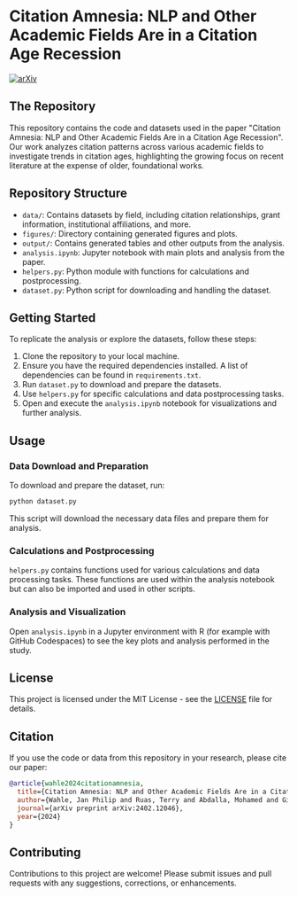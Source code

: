 # Citation Amnesia: NLP and Other Academic Fields Are in a Citation Age Recession

[![arXiv](https://img.shields.io/badge/arXiv-2402.12046-b31b1b.svg)](https://arxiv.org/abs/2402.12046)

## The Repository

This repository contains the code and datasets used in the paper "Citation Amnesia: NLP and Other Academic Fields Are in a Citation Age Recession". Our work analyzes citation patterns across various academic fields to investigate trends in citation ages, highlighting the growing focus on recent literature at the expense of older, foundational works.


## Repository Structure

- `data/`: Contains datasets by field, including citation relationships, grant information, institutional affiliations, and more.
- `figures/`: Directory containing generated figures and plots.
- `output/`: Contains generated tables and other outputs from the analysis.
- `analysis.ipynb`: Jupyter notebook with main plots and analysis from the paper.
- `helpers.py`: Python module with functions for calculations and postprocessing.
- `dataset.py`: Python script for downloading and handling the dataset.

## Getting Started

To replicate the analysis or explore the datasets, follow these steps:

1. Clone the repository to your local machine.
2. Ensure you have the required dependencies installed. A list of dependencies can be found in `requirements.txt`.
3. Run `dataset.py` to download and prepare the datasets.
4. Use `helpers.py` for specific calculations and data postprocessing tasks.
5. Open and execute the `analysis.ipynb` notebook for visualizations and further analysis.

## Usage

### Data Download and Preparation

To download and prepare the dataset, run:

```bash
python dataset.py
```

This script will download the necessary data files and prepare them for analysis.

### Calculations and Postprocessing

`helpers.py` contains functions used for various calculations and data processing tasks. These functions are used within the analysis notebook but can also be imported and used in other scripts.

### Analysis and Visualization

Open `analysis.ipynb` in a Jupyter environment with R (for example with GitHub Codespaces) to see the key plots and analysis performed in the study.

## License

This project is licensed under the MIT License - see the [LICENSE](LICENSE) file for details.

## Citation

If you use the code or data from this repository in your research, please cite our paper:

```bibtex
@article{wahle2024citationamnesia,
  title={Citation Amnesia: NLP and Other Academic Fields Are in a Citation Age Recession},
  author={Wahle, Jan Philip and Ruas, Terry and Abdalla, Mohamed and Gipp, Bela and Mohammad, Saif M.},
  journal={arXiv preprint arXiv:2402.12046},
  year={2024}
}
```

## Contributing

Contributions to this project are welcome! Please submit issues and pull requests with any suggestions, corrections, or enhancements.